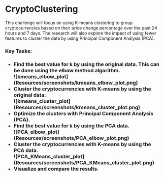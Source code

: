 <h1>CryptoClustering</h1>

This challenge will focus on using K-means clustering to group cryptocurrencies based on their price change percentage over the past 24 hours and 7 days. The research will also explore the impact of using fewer features to cluster the data by using Principal Component Analysis (PCA).

<h3>Key Tasks:<h3>

<ul>
<li>Find the best value for k by using the original data. This can be done using the elbow method algorithm.</li>
![kmeans_elbow_plot](Resources/screenshots/kmeans_elbow_plot.png)

<li>Cluster the cryptocurrencies with K-means by using the original data.</li>
![kmeans_cluster_plot](Resources/screenshots/kmeans_cluster_plot.png)

<li>Optimize the clusters with Principal Component Analysis (PCA).</li>

<li>Find the best value for k by using the PCA data.</li>
![PCA_elbow_plot](Resources/screenshots/PCA_elbow_plot.png)

<li>Cluster the cryptocurrencies with K-means by using the PCA data.</li>
![PCA_KMeans_cluster_plot](Resources/screenshots/PCA_KMeans_cluster_plot.png)

<li>Visualize and compare the results.</li>
</ul>

